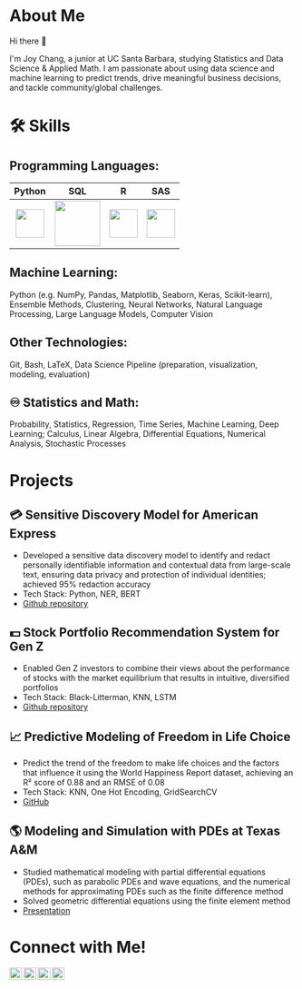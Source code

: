 # About Me
Hi there :hugs:

I'm Joy Chang, a junior at UC Santa Barbara, studying Statistics and Data Science & Applied Math. I am passionate about using data science and machine learning to predict trends, drive meaningful business decisions, and tackle community/global challenges. 


# :hammer_and_wrench: Skills 
## Programming Languages:
Python                |         SQL          |           R          |                   SAS
:--------------------:|:--------------------:|:--------------------:|:---------------------:
<img src="https://www.citypng.com/public/uploads/preview/hd-python-logo-symbol-transparent-png-735811696257415dbkifcuokn.png" width="50">  |  <img src="https://cdn.iconscout.com/icon/free/png-512/free-sqlite-logo-icon-download-in-svg-png-gif-file-formats--company-brand-world-logos-vol-6-pack-icons-282687.png?f=webp&w=512" width="80">  |  <img src="https://icon.icepanel.io/Technology/svg/RStudio.svg" width="50">  |  <img src="https://upload.wikimedia.org/wikipedia/commons/thumb/1/10/SAS_logo_horiz.svg/1200px-SAS_logo_horiz.svg.png?20090216100742" width="50">

## Machine Learning: 
Python (e.g. NumPy, Pandas, Matplotlib, Seaborn, Keras, Scikit-learn), Ensemble Methods, Clustering, Neural Networks, Natural Language Processing, Large Language Models, Computer Vision 

## Other Technologies:
Git, Bash, LaTeX, Data Science Pipeline (preparation, visualization, modeling, evaluation)

## :infinity: Statistics and Math:
Probability, Statistics, Regression, Time Series, Machine Learning, Deep Learning; Calculus, Linear Algebra, Differential Equations, Numerical Analysis, Stochastic Processes


# Projects
## :credit_card: Sensitive Discovery Model for American Express 
* Developed a sensitive data discovery model to identify and redact personally identifiable information and contextual data from large-scale text, ensuring data privacy and protection of individual identities; achieved 95% redaction accuracy
* Tech Stack: Python, NER, BERT
* [Github repository](https://github.com/Amex2B/AmexSensitiveData)

## :dollar: Stock Portfolio Recommendation System for Gen Z 
* Enabled Gen Z investors to combine their views about the performance of stocks with the market equilibrium that results in intuitive, diversified portfolios
* Tech Stack: Black-Litterman, KNN, LSTM
* [Github repository](https://github.com/DS-Brownion/guidelight)

## :chart_with_upwards_trend: Predictive Modeling of Freedom in Life Choice
* Predict the trend of the freedom to make life choices and the factors that influence it using the World Happiness Report dataset, achieving an R² score of 0.88 and an RMSE of 0.08
* Tech Stack: KNN, One Hot Encoding, GridSearchCV
* [GitHub](https://github.com/JoyChang10/career_JC/blob/a8617a488550c3fdb38d86f7561f6069aa346352/ML%20Capstone%20Project/WHR_analysis.ipynb)

## :earth_americas: Modeling and Simulation with PDEs at Texas A&M
* Studied mathematical modeling with partial differential equations (PDEs), such as parabolic PDEs and wave equations, and the numerical methods for approximating PDEs such as the finite difference method
* Solved geometric differential equations using the finite element method
* [Presentation](https://github.com/JoyChang10/resume/blob/d37745ed1adb83ea22fa0cba1d77dbe27449b30b/Geometric_Differential_Equations.pdf)
  

# Connect with Me!
<a href="https://github.com/JoyChang10">
  <img align="left" alt="Joy's Github" width="22px" src="https://github.com/user-attachments/assets/fc15181c-1d47-4a40-af4e-39537a01229b" />
  
<a href="https://www.linkedin.com/in/jiarui-chang10/">
  <img align="left" alt="Joy's LinkedIn" width="22px" src="https://github.com/user-attachments/assets/a06c59fc-315d-44ee-ba9e-259f040df4d9" />
  
<a href="https://www.instagram.com/joy10.rc/">
  <img align="left" alt="Joy's Instagram" width="22px" src="https://github.com/user-attachments/assets/02f20cd1-2e20-40e0-b727-200536a71159" />
  
<a href="mailto:jiaruichang10@gmail.com">
  <img align="left" alt="Joy's email" width="22px" src="https://github.com/user-attachments/assets/959cca00-b6f4-4c36-bd10-3e36984200bd" />
